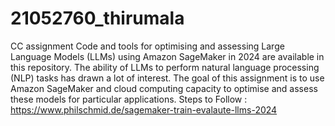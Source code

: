 # 21052760_thirumala
CC assignment
Code and tools for optimising and assessing Large Language Models (LLMs) using Amazon SageMaker in 2024 are available in this repository. The ability of LLMs to perform natural language processing (NLP) tasks has drawn a lot of interest. The goal of this assignment is to use Amazon SageMaker and cloud computing capacity to optimise and assess these models for particular applications. Steps to Follow : https://www.philschmid.de/sagemaker-train-evalaute-llms-2024
